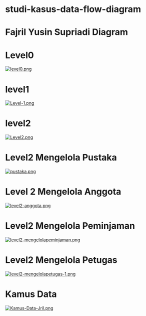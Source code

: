 # studi-kasus-data-flow-diagram

# Fajril Yusin Supriadi Diagram

# Level0
[![level0.png](https://i.postimg.cc/FHmKhd00/level0.png)](https://postimg.cc/XpHW8vHv)

# level1
[![Level-1.png](https://i.postimg.cc/d0m7rMKZ/Level-1.png)](https://postimg.cc/06j21Bj9)

# level2
[![Level2.png](https://i.postimg.cc/qq7Cp1Sh/Level2.png)](https://postimg.cc/Vr3NRWYm)

# Level2 Mengelola Pustaka
[![pustaka.png](https://i.postimg.cc/Hk1s2Szw/pustaka.png)](https://postimg.cc/vcXs8tpT)

# Level 2 Mengelola Anggota
[![level2-anggota.png](https://i.postimg.cc/rpCJmYnQ/level2-anggota.png)](https://postimg.cc/bGrbVLjt)

# Level2 Mengelola Peminjaman
[![level2-mengelolapeminjaman.png](https://i.postimg.cc/Y0VBhSnN/level2-mengelolapeminjaman.png)](https://postimg.cc/YL1sPtwj)

# Level2 Mengelola Petugas
[![level2-mengelolapetugas-1.png](https://i.postimg.cc/7Y8k85zD/level2-mengelolapetugas-1.png)](https://postimg.cc/WtnK0bSf)

# Kamus Data
[![Kamus-Data-Jril.png](https://i.postimg.cc/xdfq3JC9/Kamus-Data-Jril.png)](https://postimg.cc/87Y11CMY)